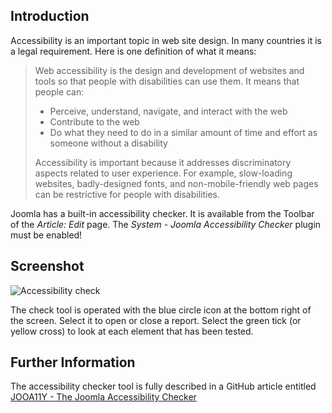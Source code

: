 <!-- Filename: Help6.x:_Article_Accessibility_Check / Display title: Article: Accessibility Check -->

## Introduction

Accessibility is an important topic in web site design. In many countries it
is a legal requirement. Here is one definition of what it means:

>Web accessibility is the design and development of websites and tools so that 
  people with disabilities can use them. It means that people can: 
>- Perceive, understand, navigate, and interact with the web 
>- Contribute to the web 
>- Do what they need to do in a similar amount of time and effort as someone without a disability
>
>Accessibility is important because it addresses discriminatory aspects related 
to user experience. For example, slow-loading websites, badly-designed fonts, 
and non-mobile-friendly web pages can be restrictive for people with disabilities.

Joomla has a built-in accessibility checker. It is available from the Toolbar of
the *Article: Edit* page. The *System - Joomla Accessibility Checker* plugin 
must be enabled!

## Screenshot

![Accessibility check](../../../en/images/articles/articles-accessibility-check.png)

The check tool is operated with the blue circle icon at the bottom right of the
screen. Select it to open or close a report. Select the green tick (or yellow
cross) to look at each element that has been tested.

## Further Information

The accessibility checker tool is fully described in a GitHub article entitled
[JOOA11Y - The Joomla Accessibility Checker](https://joomla-projects.github.io/joomla-a11y-checker/index.html)
